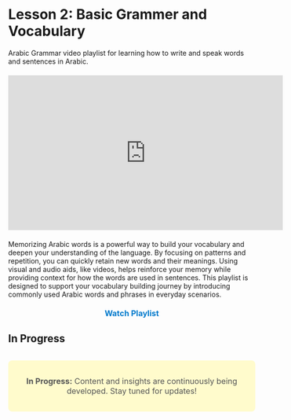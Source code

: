 # Lesson 2: Basic Grammer and Vocabulary

Arabic Grammar video playlist for learning how to write and speak words and sentences in Arabic.

<div style="text-align: center; margin: 20px 0;">
<iframe
  width="560"
  height="315"
  src="https://www.youtube.com/embed/0EMtQ64vS5Q?list=PL1M2O2sAd6vleEuMk58NyF1vAdfSGZtEI"
  title="Arabic Grammar Video Playlist"
  frameBorder="0"
  allow="accelerometer; autoplay; clipboard-write; encrypted-media; gyroscope; picture-in-picture"
  allowFullScreen
></iframe>
</div>

Memorizing Arabic words is a powerful way to build your vocabulary and deepen your understanding of the language. By focusing on patterns and repetition, you can quickly retain new words and their meanings. Using visual and audio aids, like videos, helps reinforce your memory while providing context for how the words are used in sentences. This playlist is designed to support your vocabulary building journey by introducing commonly used Arabic words and phrases in everyday scenarios.

<p style="text-align: center; margin: 20px 0;">
<a
  href="https://www.youtube.com/watch?v=AR6oclY-3jY&list=PLsr1ERsR7y1kOVVtHDU1RHm65IXk1mbWW&index=2"
  target="_blank"
  rel="noopener noreferrer"
  style="text-decoration: none; color: #007acc; font-weight: bold; font-size: 1rem;"
>
Watch Playlist
</a>
</p>

## In Progress

<div style="background-color: #fffbcc; border-radius: 8px; padding: 1rem; margin-top: 2rem; text-align: center; color: #555; font-size: 1rem;">
<p>
<strong>In Progress:</strong> Content and insights are continuously being developed. Stay tuned for updates!
</p>
</div>
